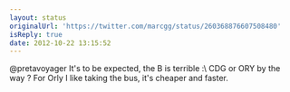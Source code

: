```yaml
---
layout: status
originalUrl: 'https://twitter.com/marcgg/status/260368876607508480'
isReply: true
date: 2012-10-22 13:15:52
---
```


@pretavoyager It's to be expected, the B is terrible :\ CDG or ORY by the way ? For Orly I like taking the bus, it's cheaper and faster.
